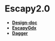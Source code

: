 # Escapy2.0 
   * <a href="https://github.com/henryco/Escapy-des-doc">**Design-doc**</a>
   * <a href="https://github.com/henryco/Escapy">**EscapyGdx**</a>
   * <a href="http://square.github.io/dagger/">**Dagger**</a>
